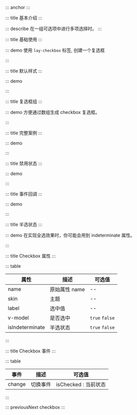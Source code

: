 ::: anchor
:::

::: title 基本介绍
:::

::: describe 在一组可选项中进行多项选择时。
:::

::: title 基础使用
:::

::: demo 使用 `lay-checkbox` 标签, 创建一个复选框

<template>
    <lay-checkbox name="like" skin="primary"  v-model="checked1" label="1" ></lay-checkbox>
</template>

<script>
import { ref } from 'vue'

export default {
  setup() {

    const checked1 = ref(false)

    return {
      checked1
    }
  }
}
</script>

:::

::: title 默认样式
:::

::: demo

<template>
    <lay-checkbox name="like" label="1" v-model="checked2" >普通</lay-checkbox>
</template>

<script>
import { ref } from 'vue'

export default {
  setup() {

    const checked2 = ref(false)

    return {
      checked2
    }
  }
}
</script>

:::

::: title 复选框组
:::

::: demo 方便通过数组生成 checkbox 复选框。

<template>
    <lay-checkbox-group v-model="checkeds" @change="groupChange">
      <lay-checkbox name="like" skin="primary" label="1">写作</lay-checkbox>
      <lay-checkbox name="like" skin="primary" label="2">画画</lay-checkbox>
      <lay-checkbox name="like" skin="primary" label="3">运动</lay-checkbox>
    </lay-checkbox-group>
</template>

<script>
import { ref } from 'vue'

export default {
  setup() {

    const checkeds = ref(['1','2']);
    const groupChange = function(val) {
      console.log("回调:" + JSON.stringify(val))
    }
    
    return {
        checkeds,
        groupChange
    }
  }
}
</script>

:::

::: title 完整案例
:::

::: demo

<template>
    <lay-checkbox name="like" skin="primary" v-model="checked3" label="1">写作</lay-checkbox>
    <lay-checkbox name="like" skin="primary" v-model="checked4" label="2">画画</lay-checkbox>
    <lay-checkbox name="like" skin="primary" v-model="checked5" label="3">运动</lay-checkbox>
</template>

<script>
import { ref } from 'vue'

export default {
  setup() {

    const checked3 = ref(true);
    const checked4 = ref(true);
    const checked5 = ref(true);

    return {
        checked3, checked4, checked5
    }
  }
}
</script>

:::

::: title 禁用状态
:::

::: demo

<template>
    <lay-checkbox name="like" skin="primary" label="1" :disabled="disabled" v-model="checked6">禁用</lay-checkbox>
</template>

<script>
import { ref } from 'vue'

export default {
  setup() {

    const disabled = ref(true)

    const checked6 = ref(false);

    return {
      disabled,checked6
    }
  }
}
</script>

:::

::: title 事件回调
:::

::: demo

<template>
    <lay-checkbox name="like" skin="primary" label="1" @change="change" v-model="checked7">回调</lay-checkbox>
</template>

<script>
import { ref } from 'vue'

export default {
  setup() {

    const checked7 = ref(true);

    const change = function(isChecked) {
        console.log("是否选中:" + isChecked)
    }

    return {
        change,
        checked7
    }
  }
}
</script>

:::

::: title 半选状态
:::

::: demo 在实现全选效果时，你可能会用到 indeterminate 属性。

<template>
    <lay-checkbox name="like" skin="primary" label="1" isIndeterminate="true" v-model="checked8">半选</lay-checkbox>
</template>

<script>
import { ref } from 'vue'

export default {
  setup() {

    const checked8 = ref(true);

    return {
        checked8
    }
  }
}
</script>

:::

::: title Checkbox 属性
:::

::: table

| 属性                | 描述          | 可选值               |
| ------------------- | ------------- | -------------------- |
| name                | 原始属性 name | --                   |
| skin                | 主题          | --                   |
| label               | 选中值        | --                   |
| v-model             | 是否选中      | `true` `false`       |
| isIndeterminate     | 半选状态      | `true` `false`       |

:::

::: title Checkbox 事件
:::

::: table

| 事件   | 描述     | 可选值               |
| ------ | -------- | -------------------- |
| change | 切换事件 | isChecked : 当前状态 |

:::

 

::: previousNext checkbox
:::